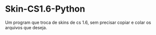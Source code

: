 # Skin-CS1.6-Python
Um program que troca de skins de cs 1.6, sem precisar copiar e colar os arquivos que deseja. 
